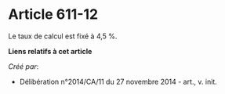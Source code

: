 # Article 611-12

Le taux de calcul est fixé à 4,5 %.

**Liens relatifs à cet article**

_Créé par_:

  - Délibération n°2014/CA/11 du 27 novembre 2014 - art., v. init.
